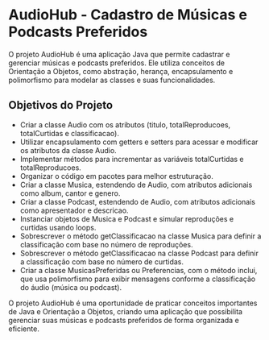 # AudioHub - Cadastro de Músicas e Podcasts Preferidos

O projeto AudioHub é uma aplicação Java que permite cadastrar e gerenciar músicas e podcasts preferidos. Ele utiliza conceitos de Orientação a Objetos, como abstração, herança, encapsulamento e polimorfismo para modelar as classes e suas funcionalidades.

## Objetivos do Projeto

- Criar a classe Audio com os atributos (titulo, totalReproducoes, totalCurtidas e classificacao).
- Utilizar encapsulamento com getters e setters para acessar e modificar os atributos da classe Audio.
- Implementar métodos para incrementar as variáveis totalCurtidas e totalReproducoes.
- Organizar o código em pacotes para melhor estruturação.
- Criar a classe Musica, estendendo de Audio, com atributos adicionais como album, cantor e genero.
- Criar a classe Podcast, estendendo de Audio, com atributos adicionais como apresentador e descricao.
- Instanciar objetos de Musica e Podcast e simular reproduções e curtidas usando loops.
- Sobrescrever o método getClassificacao na classe Musica para definir a classificação com base no número de reproduções.
- Sobrescrever o método getClassificacao na classe Podcast para definir a classificação com base no número de curtidas.
- Criar a classe MusicasPreferidas ou Preferencias, com o método inclui, que usa polimorfismo para exibir mensagens conforme a classificação do áudio (música ou podcast).

O projeto AudioHub é uma oportunidade de praticar conceitos importantes de Java e Orientação a Objetos, criando uma aplicação que possibilita gerenciar suas músicas e podcasts preferidos de forma organizada e eficiente.
